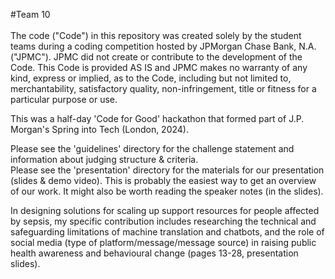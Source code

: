 #Team 10
 <br /> <br /> The code ("Code") in this repository was created solely by the student teams during a coding competition hosted by JPMorgan Chase Bank, N.A. ("JPMC"). JPMC did not create or contribute to the development of the Code. This Code is provided AS IS and JPMC makes no warranty of any kind, express or implied, as to the Code, including but not limited to, merchantability, satisfactory quality, non-infringement, title or fitness for a particular purpose or use.


This was a half-day 'Code for Good' hackathon that formed part of J.P. Morgan's Spring into Tech (London, 2024).

Please see the 'guidelines' directory for the challenge statement and information about judging structure & criteria. \
Please see the 'presentation' directory for the materials for our presentation (slides & demo video). This is probably the easiest way to get an overview of our work. It might also be worth reading the speaker notes (in the slides).

In designing solutions for scaling up support resources for people affected by sepsis, my specific contribution includes researching the technical and safeguarding limitations of machine translation and chatbots, and the role of social media (type of platform/message/message source) in raising public health awareness and behavioural change (pages 13-28, presentation slides).
